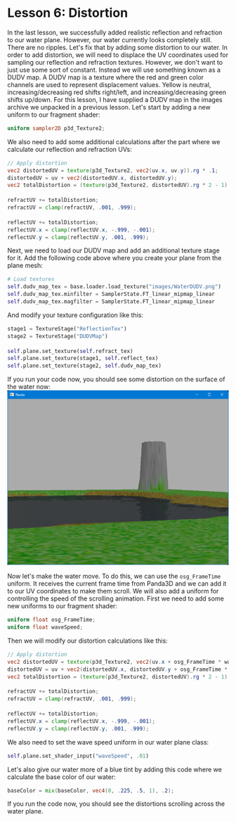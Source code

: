 # Lesson 6: Distortion

In the last lesson, we successfully added realistic reflection and refraction to our water plane. However, our water currently looks completely still. There are no ripples. Let's fix that by adding some distortion to our water. In order to add distortion, we will need to displace the UV coordinates used for sampling our reflection and refraction textures. However, we don't want to just use some sort of constant. Instead we will use something known as a DUDV map. A DUDV map is a texture where the red and green color channels are used to represent displacement values. Yellow is neutral, increasing/decreasing red shifts right/left, and increasing/decreasing green shifts up/down. For this lesson, I have supplied a DUDV map in the images archive we unpacked in a previous lesson. Let's start by adding a new uniform to our fragment shader:
```glsl
uniform sampler2D p3d_Texture2;
```

We also need to add some additional calculations after the part where we calculate our reflection and refraction UVs:
```glsl
// Apply distortion
vec2 distortedUV = texture(p3d_Texture2, vec2(uv.x, uv.y)).rg * .1;
distortedUV = uv + vec2(distortedUV.x, distortedUV.y);
vec2 totalDistortion = (texture(p3d_Texture2, distortedUV).rg * 2 - 1) * .02;

refractUV += totalDistortion;
refractUV = clamp(refractUV, .001, .999);

reflectUV += totalDistortion;
reflectUV.x = clamp(reflectUV.x, -.999, -.001);
reflectUV.y = clamp(reflectUV.y, .001, .999);
```

Next, we need to load our DUDV map and add an additional texture stage for it. Add the following code above where you create your plane from the plane mesh:
```python
# Load textures
self.dudv_map_tex = base.loader.load_texture("images/WaterDUDV.png")
self.dudv_map_tex.minfilter = SamplerState.FT_linear_mipmap_linear
self.dudv_map_tex.magfilter = SamplerState.FT_linear_mipmap_linear
```

And modify your texture configuration like this:
```python
stage1 = TextureStage("ReflectionTex")
stage2 = TextureStage("DUDVMap")

self.plane.set_texture(self.refract_tex)
self.plane.set_texture(stage1, self.reflect_tex)
self.plane.set_texture(stage2, self.dudv_map_tex)
```

If you run your code now, you should see some distortion on the surface of the water now:  
![distortion](https://github.com/Cybermals/panda3d-shader-tutorials/blob/main/pbr/terrain/06-distortion/screenshots/01-distortion.png?raw=true)

Now let's make the water move. To do this, we can use the `osg_FrameTime` uniform. It receives the current frame time from Panda3D and we can add it to our UV coordinates to make them scroll. We will also add a uniform for controlling the speed of the scrolling animation. First we need to add some new uniforms to our fragment shader:
```glsl
uniform float osg_FrameTime;
uniform float waveSpeed;
```

Then we will modify our distortion calculations like this:
```glsl
// Apply distortion
vec2 distortedUV = texture(p3d_Texture2, vec2(uv.x + osg_FrameTime * waveSpeed, uv.y)).rg * .1;
distortedUV = uv + vec2(distortedUV.x, distortedUV.y + osg_FrameTime * waveSpeed);
vec2 totalDistortion = (texture(p3d_Texture2, distortedUV).rg * 2 - 1) * .02;

refractUV += totalDistortion;
refractUV = clamp(refractUV, .001, .999);

reflectUV += totalDistortion;
reflectUV.x = clamp(reflectUV.x, -.999, -.001);
reflectUV.y = clamp(reflectUV.y, .001, .999);
```

We also need to set the wave speed uniform in our water plane class:
```python
self.plane.set_shader_input("waveSpeed", .01)
```

Let's also give our water more of a blue tint by adding this code where we calculate the base color of our water:
```glsl
baseColor = mix(baseColor, vec4(0, .225, .5, 1), .2);
```

If you run the code now, you should see the distortions scrolling across the water plane.
